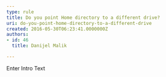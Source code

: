 ```yaml
---
type: rule
title: Do you point Home directory to a different drive?
uri: do-you-point-home-directory-to-a-different-drive
created: 2016-05-30T06:23:41.0000000Z
authors:
- id: 46
  title: Danijel Malik

---
```




<span class='intro'> Enter Intro Text </span>




